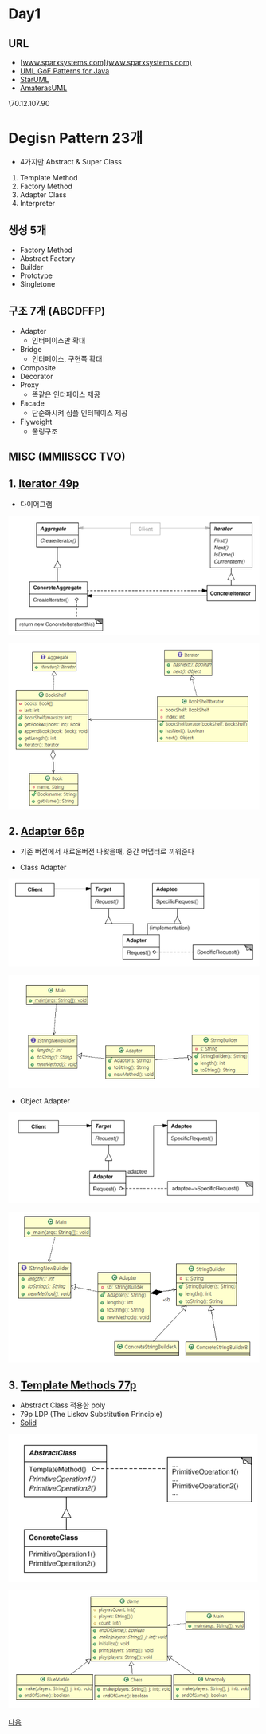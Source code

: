 # Day1

## URL
- [www.sparxsystems.com](www.sparxsystems.com)
- [UML GoF Patterns for Java](http://www.sparxsystems.com/resources/developers/uml_patterns.html)
- [StarUML](http://staruml.io/)
- [AmaterasUML](http://amateras.osdn.jp/cgi-bin/fswiki_en/wiki.cgi?page=AmaterasUML)



\\70.12.107.90

# Degisn Pattern 23개
- 4가지만 Abstract & Super Class
1. Template Method
2. Factory Method
3. Adapter Class
4. Interpreter

## 생성 5개
- Factory Method
- Abstract Factory
- Builder
- Prototype
- Singletone

## 구조 7개 (ABCDFFP)
- Adapter
    - 인터페이스만 확대
- Bridge
    - 인터페이스, 구현쪽 확대
- Composite
- Decorator
- Proxy
    - 똑같은 인터페이스 제공
- Facade
    - 단순화시켜 심플 인터페이스 제공
- Flyweight
    - 풀링구조


## MISC (MMIISSCC TVO)



## 1. [Iterator 49p](../be_Iterator)
- 다이어그램

![img](../be_Iterator2/im.PNG)

![img](../be_Iterator/img.PNG)

## 2. [Adapter 66p](../st_Adapter2Object)
- 기존 버전에서 새로운버전 나왓을때, 중간 어댑터로 끼워준다

- Class Adapter

![img](../st_Adapter2Class/im.PNG)

![img](../st_Adapter2Class/img.PNG)

- Object Adapter

![img](../st_Adapter2Class/im2.PNG)

![img](../st_Adapter2Object/img.PNG)

## 3. [Template Methods 77p](../be_TemplateMethod2)
- Abstract Class 적용한 poly
- 79p LDP (The Liskov Substitution Principle)
- [Solid](https://en.wikipedia.org/wiki/SOLID_(object-oriented_design))

![img](../be_TemplateMethod2/im.PNG)

![img](../be_TemplateMethod2/img.PNG)


[다음](./day2.md)